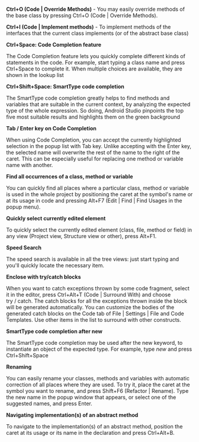 **Ctrl+O (Code | Override Methods)** - You may easily override methods of the base class by pressing Ctrl+O (Code | Override Methods).

**Ctrl+I (Code | Implement methods)** - To implement methods of the interfaces that the current class implements (or of the abstract base class)

**Ctrl+Space: Code Completion feature**

The Code Completion feature lets you quickly complete different kinds of statements in the code. For example, start typing a class name and press Ctrl+Space to complete it. When multiple choices are available, they are shown in the lookup list

**Ctrl+Shift+Space: SmartType code completion**

The SmartType code completion greatly helps to find methods and variables that are suitable in the current context, by analyzing the expected type of the whole expression. So doing, Android Studio pinpoints the top five most suitable results and highlights them on the green background

**Tab / Enter key on Code Completion**

When using Code Completion, you can accept the currently highlighted selection in the popup list with Tab key.
Unlike accepting with the Enter key, the selected name will overwrite the rest of the name to the right of the caret. This can be especially useful for replacing one method or variable name with another.

**Find all occurrences of a class, method or variable**

You can quickly find all places where a particular class, method or variable is used in the whole project by positioning the caret at the symbol's name or at its usage in code and pressing Alt+F7 (Edit | Find | Find Usages in the popup menu).

**Quickly select currently edited element**

To quickly select the currently edited element (class, file, method or field) in any view (Project view, Structure view or other), press Alt+F1.

**Speed Search**

The speed search is available in all the tree views: just start typing and you'll quickly locate the necessary item.

**Enclose with try/catch blocks**

When you want to catch exceptions thrown by some code fragment, select it in the editor, press Ctrl+Alt+T (Code | Surround With) and choose try / catch. The catch blocks for all the exceptions thrown inside the block will be generated automatically.
You can customize the bodies of the generated catch blocks on the Code tab of File | Settings | File and Code Templates.
Use other items in the list to surround with other constructs.

**SmartType code completion after new**

The SmartType code completion may be used after the new keyword, to instantiate an object of the expected type. For example, type *new* and press Ctrl+Shift+Space

**Renaming**

You can easily rename your classes, methods and variables with automatic correction of all places where they are used.
To try it, place the caret at the symbol you want to rename, and press Shift+F6 (Refactor | Rename). Type the new name in the popup window that appears, or select one of the suggested names, and press Enter.
 
 **Navigating implementation(s) of an abstract method**
 
 To navigate to the implementation(s) of an abstract method, position the caret at its usage or its name in the declaration and press Ctrl+Alt+B.
